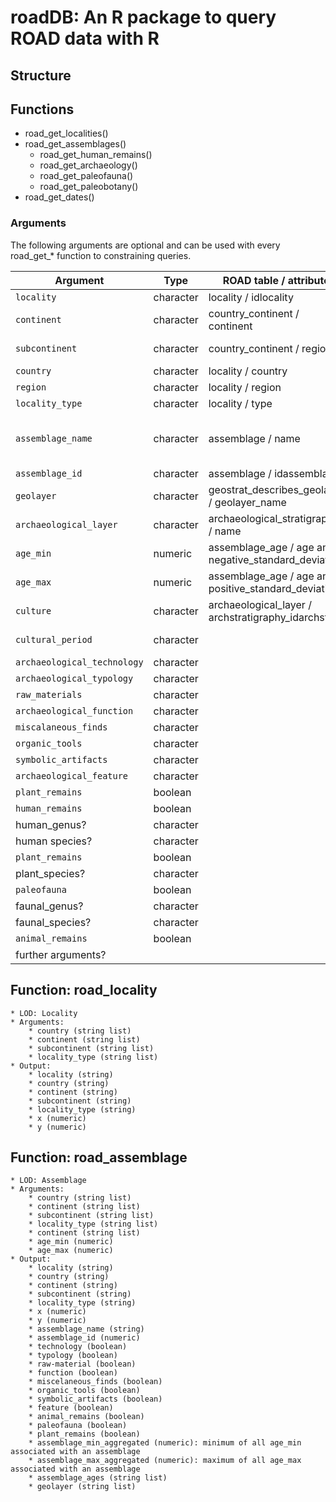 # roadDB: An R package to query ROAD data with R

## Structure

## Functions
- road_get_localities()
- road_get_assemblages()
	- road_get_human_remains()
	- road_get_archaeology()
	- road_get_paleofauna()
	- road_get_paleobotany()
- road_get_dates()

### Arguments
The following arguments are optional and can be used with every road_get_* function to constraining queries.

| Argument                  | Type      | ROAD table / attribute                               | Example                                       |
| ------------------------- | --------- | ---------------------------------------------------- | --------------------------------------------- |
| `locality`                  | character | locality / idlocality                                | "Sibhudu Cave"                                |
| `continent`                 | character | country_continent / continent                        | "Africa"                                      |
| `subcontinent`              | character | country_continent / region                           | "Southern Africa"                             |
| `country`                   | character | locality / country                                   | "South Africa"                                |
| `region`                    | character | locality / region                                    | "KwaZulu-Natal"                               |
| `locality_type`             | character | locality / type                                      | "rock shelter"                                |
| `assemblage_name`           | character | assemblage / name                                    | "Sibhudu Cave DMou Archaeological Assemblage" |
| `assemblage_id`             | character | assemblage / idassemblage                            | "154"                                         |
| `geolayer`                  | character | geostrat_describes_geolayer / geolayer_name          | "OMOD"                                        |
| `archaeological_layer`      | character | archaeological_stratigraphy / name                   | "LBG"                                         |
| `age_min`                   | numeric   | assemblage_age / age and negative_standard_deviation | 20000                                         |
| `age_max`                   | numeric   | assemblage_age / age and positive_standard_deviation | 3000000                                       |
| `culture`                   | character | archaeological_layer / archstratigraphy_idarchstrat  | "Post-Howiesonspoort"                         |
| `cultural_period`           | character |                                                      | "Middle Stone Age"                            |
| `archaeological_technology` | character |                                                      |                                               |
| `archaeological_typology`   | character |                                                      |                                               |
| `raw_materials`             | character |                                                      |                                               |
| `archaeological_function`   | character |                                                      |                                               |
| `miscalaneous_finds`        | character |                                                      |                                               |
| `organic_tools`             | character |                                                      |                                               |
| `symbolic_artifacts`        | character |                                                      |                                               |
| `archaeological_feature`    | character |                                                      |                                               |
| `plant_remains`             | boolean   |                                                      |                                               |
| `human_remains`             | boolean   |                                                      |                                               |
| human_genus?              | character |                                                      |                                               |
| human species?            | character |                                                      |                                               |
| `plant_remains`             | boolean   |                                                      |                                               |
| plant_species?            | character |                                                      |                                               |
| `paleofauna`                | boolean   |                                                      |                                               |
| faunal_genus?             | character |                                                      |                                               |
| faunal_species?           | character |                                                      |                                               |
| `animal_remains`            | boolean   |                                                      |                                               |
| further arguments?        |           |                                                      |                                               |


## Function: road_locality
	* LOD: Locality
	* Arguments:
		* country (string list)
		* continent (string list)
		* subcontinent (string list)
		* locality_type (string list)
	* Output:
		* locality (string)
		* country (string)
		* continent (string)
		* subcontinent (string)
		* locality_type (string)
		* x (numeric)
		* y (numeric)

## Function: road_assemblage
	* LOD: Assemblage
	* Arguments:
		* country (string list)
		* continent (string list)
		* subcontinent (string list)
		* locality_type (string list)
		* continent (string list)
		* age_min (numeric)
		* age_max (numeric)
	* Output:
		* locality (string)
		* country (string)
		* continent (string)
		* subcontinent (string)
		* locality_type (string)
		* x (numeric)
		* y (numeric)
		* assemblage_name (string)
		* assemblage_id (numeric)
		* technology (boolean)
		* typology (boolean)
		* raw-material (boolean)
		* function (boolean)
		* miscelaneous_finds (boolean)
		* organic_tools (boolean)
		* symbolic_artifacts (boolean)
		* feature (boolean)
		* animal_remains (boolean)
		* paleofauna (boolean)
		* plant_remains (boolean)
		* assemblage_min_aggregated (numeric): minimum of all age_min associated with an assemblage
		* assemblage_max_aggregated (numeric): maximum of all age_max associated with an assemblage
		* assemblage_ages (string list)
		* geolayer (string list)


